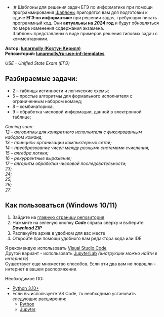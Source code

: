 - ;# Шаблоны для решения задач ЕГЭ по информатике при помощи программирования
[Шаблоны](https://github.com/lunarmolly/ru-use-inf-templates/blob/main/templates.ipynb) пригодятся вам для подготовки к сдаче **ЕГЭ по информатике** при решении задач, требующих писать программный код. Они **актуальны на _2024_ год** и будут обновляться по мере изменения содержания экзамена.\
Шаблоны представлены в виде примеров решения типовых задач с комментариями.

**Автор: [lunarmolly (Ковтун Кирилл)](https://github.com/lunarmolly)\
Репозиторий: [lunarmolly/ru-use-inf-templates](https://github.com/lunarmolly/ru-use-inf-templates)**

_USE - Unified State Exam (ЕГЭ)_

## Разбираемые задачи:
- 2 – таблицы истинности и логические схемы;
- 5 – простые алгоритмы для формального исполнителя с ограниченным набором команд;
- 8 – комбинаторика.
- 9 – обработка числовой информации, данной в электронной таблице;

_Coming soon:_\
_12 – алгоритмы для конкретного исполнителя с фиксированным набором команд;_\
_13 – принципы организации компьютерных сетей;_\
_14 – преобразование чисел между разными системами счисления;_\
_15 – алгебра логики;_\
_16 – рекуррентные выражения;_\
_17 – алгоритм обработки числовой последовательности;_\
_23;_\
_24;_\
_25;_\
_26;_\
_27._

## Как пользоваться (Windows 10/11)
1. Зайдите на [главную страницу репозитория](https://github.com/lunarmolly/ru-use-inf-templates)
2. Нажмите на зеленую кнопку **_Code_** справа сверху и выберите **_Download ZIP_**
3. Распакуйте архив в удобном для вас месте
4. Откройте при помощи удобного вам редактора кода или IDE

Я рекомендую использовать [Visual Studio Code](https://code.visualstudio.com/)\
Другой вариант - использовать [JupyterLab](https://jupyter.org/install) _(инструкции можно найти в интернете)_\
Существует еще множество способов. Если эти два вам не подошли - интернет в вашем распоряжении.

Необходимое ПО:
- [Python 3.10+](https://www.python.org/)
- Если вы используете VS Code, то необходимо установить следующие расширения:
    - [Python](https://marketplace.visualstudio.com/items?itemName=ms-python.python)
    - [Jupyter](https://marketplace.visualstudio.com/items?itemName=ms-toolsai.jupyter)
